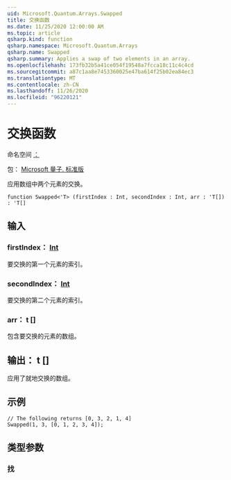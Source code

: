 ```yaml
---
uid: Microsoft.Quantum.Arrays.Swapped
title: 交换函数
ms.date: 11/25/2020 12:00:00 AM
ms.topic: article
qsharp.kind: function
qsharp.namespace: Microsoft.Quantum.Arrays
qsharp.name: Swapped
qsharp.summary: Applies a swap of two elements in an array.
ms.openlocfilehash: 173fb32b5a41ce054f19548a7fcca18c11c4c4cd
ms.sourcegitcommit: a87c1aa8e7453360025e47ba614f25b02ea84ec3
ms.translationtype: MT
ms.contentlocale: zh-CN
ms.lasthandoff: 11/26/2020
ms.locfileid: "96220121"
---
```

# <a name="swapped-function"></a>交换函数

命名空间 [：](xref:Microsoft.Quantum.Arrays)

包： [Microsoft 量子. 标准版](https://nuget.org/packages/Microsoft.Quantum.Standard)


应用数组中两个元素的交换。

```qsharp
function Swapped<'T> (firstIndex : Int, secondIndex : Int, arr : 'T[]) : 'T[]
```


## <a name="input"></a>输入

### <a name="firstindex--int"></a>firstIndex： [Int](xref:microsoft.quantum.lang-ref.int)

要交换的第一个元素的索引。


### <a name="secondindex--int"></a>secondIndex： [Int](xref:microsoft.quantum.lang-ref.int)

要交换的第二个元素的索引。


### <a name="arr--t"></a>arr： t []

包含要交换的元素的数组。



## <a name="output--t"></a>输出： t []

应用了就地交换的数组。

## <a name="example"></a>示例

```qsharp
// The following returns [0, 3, 2, 1, 4]
Swapped(1, 3, [0, 1, 2, 3, 4]);
```

## <a name="type-parameters"></a>类型参数

### <a name="t"></a>找

